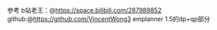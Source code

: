 参考
b站老王：@https://space.bilibili.com/287989852
github:@https://github.com/VincentWong3
emplanner 1.5的dp+qp部分
